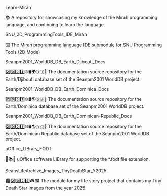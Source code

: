 
Learn-Mirah

📚️ A repository for showcasing my knowledge of the Mirah programming language, and continuing to learn the language. 

SNU_2D_ProgrammingTools_IDE_Mirah

⌨️ The Mirah programming language IDE submodule for SNU Programming Tools (2D Mode)

Seanpm2001_WorldDB_DB_Earth_Djibouti_Docs

2️⃣️0️⃣️0️⃣️1️⃣️🌐️🛢️🌍️🇩🇯️📖️ The documentation source repository for the Earth/Djibouti database set of the Seanpm2001 WorldDB project. 

Seanpm2001_WorldDB_DB_Earth_Dominica_Docs

2️⃣️0️⃣️0️⃣️1️⃣️🌐️🛢️🌎️🇩🇲️📖️ The documentation source repository for the Earth/Dominica database set of the Seanpm2001 WorldDB project. 

Seanpm2001_WorldDB_DB_Earth_Dominican-Republic_Docs

2️⃣️0️⃣️0️⃣️1️⃣️🌐️🛢️🌎️🇩🇴️📖️ The documentation source repository for the Earth/Dominican Republic database set of the Seanpm2001 WorldDB project. 

uOffice_LIBrary_FODT

📙️📚️💾️ uOffice software LIBrary for supporting the *.fodt file extension.

SeansLifeArchive_Images_TinyDeathStar_Y2025

🏙️2️⃣️0️⃣️2️⃣️5️⃣️🎮️🖼️ The module for my life story project that contains my Tiny Death Star images from the year 2025.

